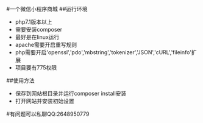 #一个微信小程序商城
##运行环境

- php7.1版本以上
- 需要安装composer
- 最好是在linux运行
- apache需要开启重写规则
- php需要开启'openssl','pdo','mbstring','tokenizer','JSON','cURL','fileinfo'扩展
- 项目要有775权限

##使用方法

- 保存到网站根目录并运行composer install安装
- 打开网站并安装初始设置


#有问题可以私聊QQ:2648950779
